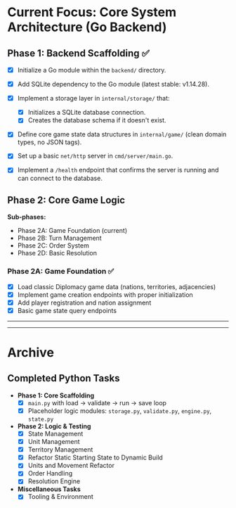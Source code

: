 # Current Focus: Core System Architecture (Go Backend)

## Phase 1: Backend Scaffolding ✅

- [x] Initialize a Go module within the `backend/` directory.
- [x] Add SQLite dependency to the Go module (latest stable: v1.14.28).
- [x] Implement a storage layer in `internal/storage/` that:
  - [x] Initializes a SQLite database connection.
  - [x] Creates the database schema if it doesn't exist.
- [x] Define core game state data structures in `internal/game/` (clean domain types, no JSON tags).
- [x] Set up a basic `net/http` server in `cmd/server/main.go`.
- [x] Implement a `/health` endpoint that confirms the server is running and can connect to the database.



## Phase 2: Core Game Logic

**Sub-phases:**
- Phase 2A: Game Foundation (current)
- Phase 2B: Turn Management  
- Phase 2C: Order System
- Phase 2D: Basic Resolution

### Phase 2A: Game Foundation ✅

- [x] Load classic Diplomacy game data (nations, territories, adjacencies)
- [x] Implement game creation endpoints with proper initialization
- [x] Add player registration and nation assignment
- [x] Basic game state query endpoints

---

---

# Archive

## Completed Python Tasks

- **Phase 1: Core Scaffolding**
  - [x] `main.py` with load → validate → run → save loop
  - [x] Placeholder logic modules: `storage.py`, `validate.py`, `engine.py`, `state.py`
- **Phase 2: Logic & Testing**
  - [x] State Management
  - [x] Unit Management
  - [x] Territory Management
  - [x] Refactor Static Starting State to Dynamic Build
  - [x] Units and Movement Refactor
  - [x] Order Handling
  - [x] Resolution Engine
- **Miscellaneous Tasks**
  - [x] Tooling & Environment
